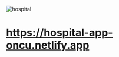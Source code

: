 ![hospital](https://github.com/omer-faruk-oncu/hospital-app/assets/154313389/5d256072-9bdd-422b-b75b-878b8ad9df21)

# https://hospital-app-oncu.netlify.app

